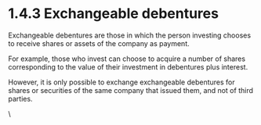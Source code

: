 # 1.4.3 Exchangeable debentures

Exchangeable debentures are those in which the person investing chooses to receive shares or assets of the company as payment.

For example, those who invest can choose to acquire a number of shares corresponding to the value of their investment in debentures plus interest.

However, it is only possible to exchange exchangeable debentures for shares or securities of the same company that issued them, and not of third parties.

\
